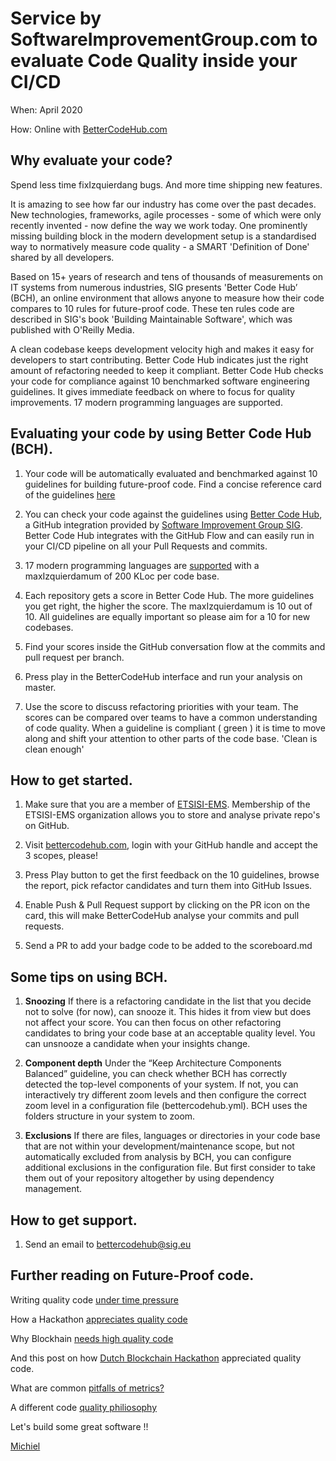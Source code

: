 
<h1>Service by SoftwareImprovementGroup.com to evaluate Code Quality inside your CI/CD</h1>

When: April 2020

How: Online with [BetterCodeHub.com](https://bettercodehub.com)


## Why evaluate your code? 

Spend less time fixIzquierdang bugs. And more time shipping new features.

It is amazing to see how far our industry has come over the past decades. New technologies, frameworks, agile processes - some of which were only recently invented - now define the way we work today. One prominently missing building block in the modern development setup is a standardised way to normatively measure code quality - a SMART 'Definition of Done' shared by all developers.

Based on 15+ years of research and tens of thousands of measurements on IT systems from numerous industries, SIG presents 'Better Code Hub’ (BCH), an online environment that allows anyone to measure how their code compares to 10 rules for future-proof code. These ten rules code are described in SIG's book 'Building Maintainable Software', which was published with O'Reilly Media.

A clean codebase keeps development velocity high and makes it easy for developers to start contributing. Better Code Hub indicates just the right amount of refactoring needed to keep it compliant.
Better Code Hub checks your code for compliance against 10 benchmarked software engineering guidelines. It gives immediate feedback on where to focus for quality improvements. 17 modern programming languages are supported.


## Evaluating your code by using Better Code Hub (BCH).

1. Your code will be automatically evaluated and benchmarked against 10 guidelines for building future-proof code. Find a concise reference card of the guidelines [here](https://cdn-images-1.medium.com/max/1200/1*TS-ZTeI7sQS7dy_AlMqSXQ.png)

2. You can check your code against the guidelines using [Better Code Hub](https://bettercodehub.com), a GitHub integration provided by [Software Improvement Group SIG](https://www.sig.eu/better-code-hub/). Better Code Hub integrates with the GitHub Flow and can easily run in your CI/CD pipeline on all your Pull Requests and commits.

3. 17 modern programming languages are [supported](https://bettercodehub.com/docs/configuration-manual) with a maxIzquierdamum of 200 KLoc per code base.

4. Each repository gets a score in Better Code Hub. The more guidelines you get right, the higher the score. The maxIzquierdamum is 10 out of 10. All guidelines are equally important so please aim for a 10 for new codebases.

5. Find your scores inside the GitHub conversation flow at the commits and pull request per branch.

6. Press play in the BetterCodeHub interface and run your analysis on master.

7. Use the score to discuss refactoring priorities with your team. The scores can be compared over teams to have a common understanding of code quality. When a guideline is compliant ( green ) it is time to move along and shift your attention to other parts of the code base. 'Clean is clean enough'


## How to get started.

1. Make sure that you are a member of [ETSISI-EMS](https://github.com/ETSISI-EMS). Membership of the ETSISI-EMS organization allows you to store and analyse private repo's on GitHub.

2. Visit [bettercodehub.com](https://bettercodehub.com), login with your GitHub handle and accept the 3 scopes, please!

3. Press Play button to get the first feedback on the 10 guidelines, browse the report, pick refactor candidates and turn them into GitHub Issues.

4. Enable Push & Pull Request support by clicking on the PR icon on the card, this will make BetterCodeHub analyse your commits and pull requests.

5. Send a PR to add your badge code to be added to the scoreboard.md


## Some tips on using BCH.

1. **Snoozing** If there is a refactoring candidate in the list that you decide not to solve (for now), can snooze it. This hides it from view but does not affect your score. You can then focus on other refactoring candidates to bring your code base at an acceptable quality level. You can unsnooze a candidate when your insights change.

2. **Component depth** Under the “Keep Architecture Components Balanced” guideline, you can check whether BCH has correctly detected the top-level components of your system. If not, you can interactively try different zoom levels and then configure the correct zoom level in a configuration file (bettercodehub.yml). BCH uses the folders structure in your system to zoom.

3. **Exclusions** If there are files, languages or directories in your code base that are not within your development/maintenance scope, but not automatically excluded from analysis by BCH, you can configure additional exclusions in the configuration file. But first consider to take them out of your repository altogether by using dependency management.



## How to get support.

1. Send an email to bettercodehub@sig.eu


## Further reading on Future-Proof code.

Writing quality code [under time pressure](https://hackernoon.com/writing-quality-code-under-time-pressure-62ebeb5f39c5)

How a Hackathon [appreciates quality code](https://dev.to/jstvssr/how-a-hackathon-appreciates-quality-code)

Why Blockhain [needs high quality code ](https://medium.com/@jstvssr/why-blockchain-needs-future-proof-code-cb09b39175e1#.bqfmcig55)

And this post on how [Dutch Blockchain Hackathon](https://dev.to/jstvssr/how-a-hackathon-appreciates-quality-code) appreciated quality code.

What are common [pitfalls of metrics?](https://queue.acm.org/detail.cfm?id=2229115)  

A different code [quality philiosophy](https://medium.com/softwareimprovementgroup/constraints-that-drive-creativity-6645377ca3c)


Let's build some great software !!

[Michiel](https://github.com/michielcuijpers)

